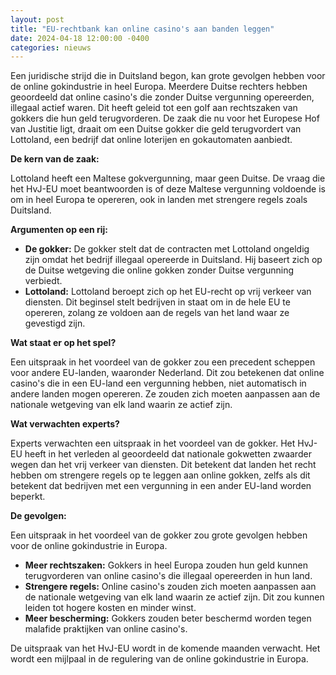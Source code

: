 ```yaml
---
layout: post
title: "EU-rechtbank kan online casino's aan banden leggen"
date: 2024-04-18 12:00:00 -0400
categories: nieuws
---
```

Een juridische strijd die in Duitsland begon, kan grote gevolgen hebben voor de online gokindustrie in heel Europa. Meerdere Duitse rechters hebben geoordeeld dat online casino's die zonder Duitse vergunning opereerden, illegaal actief waren. Dit heeft geleid tot een golf aan rechtszaken van gokkers die hun geld terugvorderen. De zaak die nu voor het Europese Hof van Justitie ligt, draait om een Duitse gokker die geld terugvordert van Lottoland, een bedrijf dat online loterijen en gokautomaten aanbiedt. 

**De kern van de zaak:**

Lottoland heeft een Maltese gokvergunning, maar geen Duitse. De vraag die het HvJ-EU moet beantwoorden is of deze Maltese vergunning voldoende is om in heel Europa te opereren, ook in landen met strengere regels zoals Duitsland. 

**Argumenten op een rij:**

* **De gokker:** De gokker stelt dat de contracten met Lottoland ongeldig zijn omdat het bedrijf illegaal opereerde in Duitsland. Hij baseert zich op de Duitse wetgeving die online gokken zonder Duitse vergunning verbiedt. 
* **Lottoland:** Lottoland beroept zich op het EU-recht op vrij verkeer van diensten. Dit beginsel stelt bedrijven in staat om in de hele EU te opereren, zolang ze voldoen aan de regels van het land waar ze gevestigd zijn. 

**Wat staat er op het spel?**

Een uitspraak in het voordeel van de gokker zou een precedent scheppen voor andere EU-landen, waaronder Nederland. Dit zou betekenen dat online casino's die in een EU-land een vergunning hebben, niet automatisch in andere landen mogen opereren. Ze zouden zich moeten aanpassen aan de nationale wetgeving van elk land waarin ze actief zijn. 

**Wat verwachten experts?**

Experts verwachten een uitspraak in het voordeel van de gokker. Het HvJ-EU heeft in het verleden al geoordeeld dat nationale gokwetten zwaarder wegen dan het vrij verkeer van diensten. Dit betekent dat landen het recht hebben om strengere regels op te leggen aan online gokken, zelfs als dit betekent dat bedrijven met een vergunning in een ander EU-land worden beperkt.

**De gevolgen:**

Een uitspraak in het voordeel van de gokker zou grote gevolgen hebben voor de online gokindustrie in Europa. 

* **Meer rechtszaken:** Gokkers in heel Europa zouden hun geld kunnen terugvorderen van online casino's die illegaal opereerden in hun land.
* **Strengere regels:** Online casino's zouden zich moeten aanpassen aan de nationale wetgeving van elk land waarin ze actief zijn. Dit zou kunnen leiden tot hogere kosten en minder winst.
* **Meer bescherming:** Gokkers zouden beter beschermd worden tegen malafide praktijken van online casino's.

De uitspraak van het HvJ-EU wordt in de komende maanden verwacht. Het wordt een mijlpaal in de regulering van de online gokindustrie in Europa.
